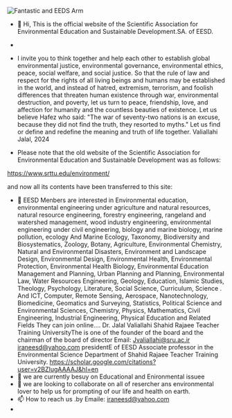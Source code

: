 ![Fantastic  and EEDS Arm ](https://github.com/user-attachments/assets/829320f3-d796-46ba-bb98-1f2901ccf4c4)

- 👋 Hi, This is the official website of the Scientific Association for Environmental Education and Sustainable Development.SA. of EESD.
-
- I invite you to think together and help each other to establish global environmental justice, environmental governance, environmental ethics, peace, social welfare, and social justice. So that the rule of law and respect for the rights of all living beings and humans may be established in the world, and instead of hatred, extremism, terrorism, and foolish differences that threaten human existence through war, environmental destruction, and poverty, let us turn to peace, friendship, love, and affection for humanity and the countless beauties of existence. Let us believe Hafez who said: "The war of seventy-two nations is an excuse, because they did not find the truth, they resorted to myths." Let us find or define and redefine the meaning and truth of life together. Valiallahi Jalal, 2024

- Please note that the old website of the Scientific Association for Environmental Education and Sustainable Development was as follows:

https://www.srttu.edu/environment/

and now all its contents have been transferred to this site:

   - 👀 EESD Menbers are interested in Environmental education, environmental engineering under agriculture and natural resources, natural resource engineering, forestry engineering, rangeland and watershed management, wood industry engineering, environmental engineering under civil engineering, biology and marine biology, marine pollution, ecology And Marine Ecology, Taxonomy, Biodiversity and Biosystematics, Zoology, Botany, Agriculture, Environmental Chemistry, Natural and Environmental Disasters, Environment and Landscape Design, Environmental Design, Environmental Health, Environmental Protection, Environmental Health Biology, Environmental Education Management and Planning, Urban Planning and Planning, Environmental Law, Water Resources Engineering, Geology, Education, Islamic Studies, Theology, Psychology, Literature, Social Science, Curriculum, Science . And ICT, Computer, Remote Sensing, Aerospace, Nanotechnology, Biomedicine, Geomatics and Surveying, Statistics, Political Science and Environmental Sciences, Chemistry, Physics, Mathematics, Civil Engineering, Industrial Engineering, Physical Education and Related Fields They can join online....
 Dr. Jalal Valiallahi  Shahid Rajaee Teacher Training UniversityThe is one of the founder of the board and the chairman of the board of director
Email: Jvaliallahi@sru.ac.ir           iraneesd@yahoo.com
presidentE of EESD
Associate professor in the Environmental Science Department of Shahid Rajaee Teacher Training University.
https://scholar.google.com/citations?user=v2BZIugAAAAJ&hl=en
- 🌱 we are currently besuy on Educational and Enironmental issuee
- 💞️ we are looking to collaborate on all of resercher ans environmental lover to help us for prompting of our life and health on earth.
- 📫 How to reach us .by Emaile: iraneesd@yahoo.com
-


<!---

--->
